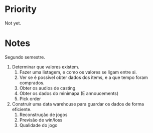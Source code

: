 # Priority

Not yet.

# Notes

Segundo semestre.

1. Determinar que valores existem.
   1. Fazer uma listagem, e como os valores se ligam entre si.
   2. Ver se é possível obter dados dos items, e a que tempo foram comprados.
   3. Obter os audios de casting.
   4. Obter os dados do minimapa (E annoucements)
   5. Pick order
2. Construir uma data warehouse para guardar os dados de forma eficiente.
   1. Reconstrução de jogos
   2. Previsão de win/loss
   3. Qualidade do jogo